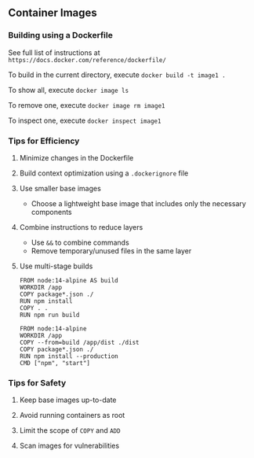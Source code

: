 ## Container Images

### Building using a Dockerfile

See full list of instructions at `https://docs.docker.com/reference/dockerfile/`

To build in the current directory, execute `docker build -t image1 .`

To show all, execute `docker image ls`

To remove one, execute `docker image rm image1`

To inspect one, execute `docker inspect image1`

### Tips for Efficiency
1. Minimize changes in the Dockerfile

2. Build context optimization using a `.dockerignore` file

3. Use smaller base images
    - Choose a lightweight base image that includes only the necessary components

4. Combine instructions to reduce layers 
    - Use `&&` to combine commands
    - Remove temporary/unused files in the same layer

5. Use multi-stage builds 
    ``` 
    FROM node:14-alpine AS build
    WORKDIR /app
    COPY package*.json ./
    RUN npm install
    COPY . .
    RUN npm run build

    FROM node:14-alpine
    WORKDIR /app
    COPY --from=build /app/dist ./dist
    COPY package*.json ./
    RUN npm install --production
    CMD ["npm", "start"]
    ```
### Tips for Safety
1. Keep base images up-to-date

2. Avoid running containers as root

3. Limit the scope of `COPY` and `ADD`

4. Scan images for vulnerabilities

